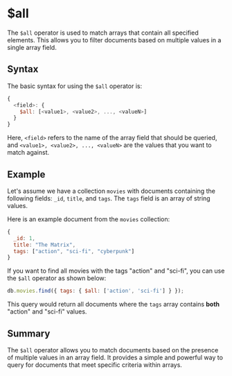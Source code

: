 # $all

The `$all` operator is used to match arrays that contain all specified elements. This allows you to filter documents based on multiple values in a single array field.

## Syntax

The basic syntax for using the `$all` operator is:

```javascript
{
  <field>: {
    $all: [<value1>, <value2>, ..., <valueN>]
  }
}
```

Here, `<field>` refers to the name of the array field that should be queried, and `<value1>, <value2>, ..., <valueN>` are the values that you want to match against.

## Example

Let's assume we have a collection `movies` with documents containing the following fields: `_id`, `title`, and `tags`. The `tags` field is an array of string values.

Here is an example document from the `movies` collection:

```javascript
{
  _id: 1,
  title: "The Matrix",
  tags: ["action", "sci-fi", "cyberpunk"]
}
```

If you want to find all movies with the tags "action" and "sci-fi", you can use the `$all` operator as shown below:

```javascript
db.movies.find({ tags: { $all: ['action', 'sci-fi'] } });
```

This query would return all documents where the `tags` array contains **both** "action" and "sci-fi" values.

## Summary

The `$all` operator allows you to match documents based on the presence of multiple values in an array field. It provides a simple and powerful way to query for documents that meet specific criteria within arrays.
